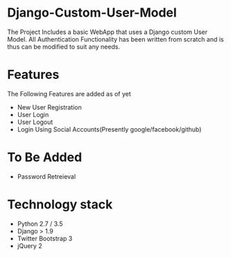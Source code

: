 # Django-Custom-User-Model

The Project Includes a basic WebApp that uses a Django custom User Model.
All Authentication Functionality has been written from scratch and is thus can be modified to suit any needs.

# Features

The Following Features are added as of yet

- New User Registration
- User Login
- User Logout
- Login Using Social Accounts(Presently google/facebook/github)

# To Be Added

- Password Retreieval

# Technology stack

- Python 2.7 / 3.5
- Django > 1.9
- Twitter Bootstrap 3
- jQuery 2
